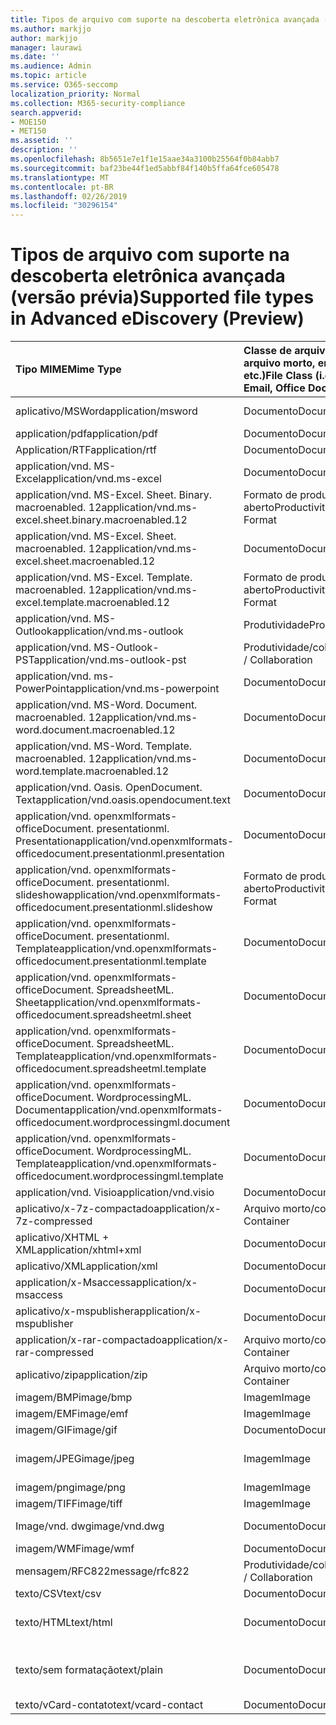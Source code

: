 ```yaml
---
title: Tipos de arquivo com suporte na descoberta eletrônica avançada (versão prévia)
ms.author: markjjo
author: markjjo
manager: laurawi
ms.date: ''
ms.audience: Admin
ms.topic: article
ms.service: O365-seccomp
localization_priority: Normal
ms.collection: M365-security-compliance
search.appverid:
- MOE150
- MET150
ms.assetid: ''
description: ''
ms.openlocfilehash: 8b5651e7e1f1e15aae34a3100b25564f0b84abb7
ms.sourcegitcommit: baf23be44f1ed5abbf84f140b5ffa64fce605478
ms.translationtype: MT
ms.contentlocale: pt-BR
ms.lasthandoff: 02/26/2019
ms.locfileid: "30296154"
---
```

# <a name="supported-file-types-in-advanced-ediscovery-preview"></a><span data-ttu-id="d6240-102">Tipos de arquivo com suporte na descoberta eletrônica avançada (versão prévia)</span><span class="sxs-lookup"><span data-stu-id="d6240-102">Supported file types in Advanced eDiscovery (Preview)</span></span>


| <span data-ttu-id="d6240-103">Tipo MIME</span><span class="sxs-lookup"><span data-stu-id="d6240-103">Mime Type</span></span> | <span data-ttu-id="d6240-104">Classe de arquivo (ou seja, imagem, arquivo morto, email, Office Doc, etc.)</span><span class="sxs-lookup"><span data-stu-id="d6240-104">File Class (i.e. Image, Archive, Email, Office Doc, etc.)</span></span> | <span data-ttu-id="d6240-105">Visualizador nativo</span><span class="sxs-lookup"><span data-stu-id="d6240-105">Native Viewer</span></span> | <span data-ttu-id="d6240-106">Texto</span><span class="sxs-lookup"><span data-stu-id="d6240-106">Text</span></span> | <span data-ttu-id="d6240-107">Visualizador de anotações</span><span class="sxs-lookup"><span data-stu-id="d6240-107">Annotate Viewer</span></span> | <span data-ttu-id="d6240-108">Extração de contêiner</span><span class="sxs-lookup"><span data-stu-id="d6240-108">Container Extraction</span></span> | <span data-ttu-id="d6240-109">Extensões possíveis</span><span class="sxs-lookup"><span data-stu-id="d6240-109">Possible Extensions</span></span> |
| :- | :- | :- | :- | :- | :- | :- |
| <span data-ttu-id="d6240-110">aplicativo/MSWord</span><span class="sxs-lookup"><span data-stu-id="d6240-110">application/msword</span></span> | <span data-ttu-id="d6240-111">Documento</span><span class="sxs-lookup"><span data-stu-id="d6240-111">Document</span></span> | <span data-ttu-id="d6240-112">Sim</span><span class="sxs-lookup"><span data-stu-id="d6240-112">Yes</span></span> | <span data-ttu-id="d6240-113">Sim </span><span class="sxs-lookup"><span data-stu-id="d6240-113">Yes</span></span> | <span data-ttu-id="d6240-114">Sim</span><span class="sxs-lookup"><span data-stu-id="d6240-114">Yes</span></span> | <span data-ttu-id="d6240-115">Não</span><span class="sxs-lookup"><span data-stu-id="d6240-115">No</span></span> | <span data-ttu-id="d6240-116">. doc;. dat</span><span class="sxs-lookup"><span data-stu-id="d6240-116">.doc; .dat</span></span> |
| <span data-ttu-id="d6240-117">application/pdf</span><span class="sxs-lookup"><span data-stu-id="d6240-117">application/pdf</span></span> | <span data-ttu-id="d6240-118">Documento</span><span class="sxs-lookup"><span data-stu-id="d6240-118">Document</span></span> | <span data-ttu-id="d6240-119">Sim</span><span class="sxs-lookup"><span data-stu-id="d6240-119">Yes</span></span> | <span data-ttu-id="d6240-120">Sim </span><span class="sxs-lookup"><span data-stu-id="d6240-120">Yes</span></span> | <span data-ttu-id="d6240-121">Sim</span><span class="sxs-lookup"><span data-stu-id="d6240-121">Yes</span></span> | <span data-ttu-id="d6240-122">Não</span><span class="sxs-lookup"><span data-stu-id="d6240-122">No</span></span> | <span data-ttu-id="d6240-123">.pdf</span><span class="sxs-lookup"><span data-stu-id="d6240-123">.pdf</span></span> |
| <span data-ttu-id="d6240-124">Application/RTF</span><span class="sxs-lookup"><span data-stu-id="d6240-124">application/rtf</span></span> | <span data-ttu-id="d6240-125">Documento</span><span class="sxs-lookup"><span data-stu-id="d6240-125">Document</span></span> | <span data-ttu-id="d6240-126">Sim</span><span class="sxs-lookup"><span data-stu-id="d6240-126">Yes</span></span> | <span data-ttu-id="d6240-127">Sim </span><span class="sxs-lookup"><span data-stu-id="d6240-127">Yes</span></span> | <span data-ttu-id="d6240-128">Sim</span><span class="sxs-lookup"><span data-stu-id="d6240-128">Yes</span></span> | <span data-ttu-id="d6240-129">Não</span><span class="sxs-lookup"><span data-stu-id="d6240-129">No</span></span> | <span data-ttu-id="d6240-130">. rtf;. Doc</span><span class="sxs-lookup"><span data-stu-id="d6240-130">.rtf;.doc</span></span> |
| <span data-ttu-id="d6240-131">application/vnd. MS-Excel</span><span class="sxs-lookup"><span data-stu-id="d6240-131">application/vnd.ms-excel</span></span> | <span data-ttu-id="d6240-132">Documento</span><span class="sxs-lookup"><span data-stu-id="d6240-132">Document</span></span> | <span data-ttu-id="d6240-133">Sim</span><span class="sxs-lookup"><span data-stu-id="d6240-133">Yes</span></span> | <span data-ttu-id="d6240-134">Sim </span><span class="sxs-lookup"><span data-stu-id="d6240-134">Yes</span></span> | <span data-ttu-id="d6240-135">Sim</span><span class="sxs-lookup"><span data-stu-id="d6240-135">Yes</span></span> | <span data-ttu-id="d6240-136">Não</span><span class="sxs-lookup"><span data-stu-id="d6240-136">No</span></span> | <span data-ttu-id="d6240-137">. xls;. dat</span><span class="sxs-lookup"><span data-stu-id="d6240-137">.xls; .dat</span></span> |
| <span data-ttu-id="d6240-138">application/vnd. MS-Excel. Sheet. Binary. macroenabled. 12</span><span class="sxs-lookup"><span data-stu-id="d6240-138">application/vnd.ms-excel.sheet.binary.macroenabled.12</span></span> | <span data-ttu-id="d6240-139">Formato de produtividade/documento aberto</span><span class="sxs-lookup"><span data-stu-id="d6240-139">Productivity / Open Document Format</span></span> | <span data-ttu-id="d6240-140">Sim</span><span class="sxs-lookup"><span data-stu-id="d6240-140">Yes</span></span> | <span data-ttu-id="d6240-141">Sim</span><span class="sxs-lookup"><span data-stu-id="d6240-141">Yes</span></span> | <span data-ttu-id="d6240-142">Não</span><span class="sxs-lookup"><span data-stu-id="d6240-142">No</span></span> | <span data-ttu-id="d6240-143">Não</span><span class="sxs-lookup"><span data-stu-id="d6240-143">No</span></span> | <span data-ttu-id="d6240-144">.xlsb</span><span class="sxs-lookup"><span data-stu-id="d6240-144">.xlsb</span></span> |
| <span data-ttu-id="d6240-145">application/vnd. MS-Excel. Sheet. macroenabled. 12</span><span class="sxs-lookup"><span data-stu-id="d6240-145">application/vnd.ms-excel.sheet.macroenabled.12</span></span> | <span data-ttu-id="d6240-146">Documento</span><span class="sxs-lookup"><span data-stu-id="d6240-146">Document</span></span> | <span data-ttu-id="d6240-147">Sim</span><span class="sxs-lookup"><span data-stu-id="d6240-147">Yes</span></span> | <span data-ttu-id="d6240-148">Sim </span><span class="sxs-lookup"><span data-stu-id="d6240-148">Yes</span></span> | <span data-ttu-id="d6240-149">Sim</span><span class="sxs-lookup"><span data-stu-id="d6240-149">Yes</span></span> | <span data-ttu-id="d6240-150">Não</span><span class="sxs-lookup"><span data-stu-id="d6240-150">No</span></span> | <span data-ttu-id="d6240-151">.xlsm</span><span class="sxs-lookup"><span data-stu-id="d6240-151">.xlsm</span></span> |
| <span data-ttu-id="d6240-152">application/vnd. MS-Excel. Template. macroenabled. 12</span><span class="sxs-lookup"><span data-stu-id="d6240-152">application/vnd.ms-excel.template.macroenabled.12</span></span> | <span data-ttu-id="d6240-153">Formato de produtividade/documento aberto</span><span class="sxs-lookup"><span data-stu-id="d6240-153">Productivity / Open Document Format</span></span> | <span data-ttu-id="d6240-154">Não</span><span class="sxs-lookup"><span data-stu-id="d6240-154">No</span></span> | <span data-ttu-id="d6240-155">Sim</span><span class="sxs-lookup"><span data-stu-id="d6240-155">Yes</span></span> | <span data-ttu-id="d6240-156">Não</span><span class="sxs-lookup"><span data-stu-id="d6240-156">No</span></span> | <span data-ttu-id="d6240-157">Não</span><span class="sxs-lookup"><span data-stu-id="d6240-157">No</span></span> | <span data-ttu-id="d6240-158">.xltm</span><span class="sxs-lookup"><span data-stu-id="d6240-158">.xltm</span></span> |
| <span data-ttu-id="d6240-159">application/vnd. MS-Outlook</span><span class="sxs-lookup"><span data-stu-id="d6240-159">application/vnd.ms-outlook</span></span> | <span data-ttu-id="d6240-160">Produtividade</span><span class="sxs-lookup"><span data-stu-id="d6240-160">Productivity</span></span> | <span data-ttu-id="d6240-161">Não</span><span class="sxs-lookup"><span data-stu-id="d6240-161">No</span></span> | <span data-ttu-id="d6240-162">Não</span><span class="sxs-lookup"><span data-stu-id="d6240-162">No</span></span> | <span data-ttu-id="d6240-163">Não</span><span class="sxs-lookup"><span data-stu-id="d6240-163">No</span></span> | <span data-ttu-id="d6240-164">Não</span><span class="sxs-lookup"><span data-stu-id="d6240-164">No</span></span> | <span data-ttu-id="d6240-165">. msg</span><span class="sxs-lookup"><span data-stu-id="d6240-165">.msg</span></span> |
| <span data-ttu-id="d6240-166">application/vnd. MS-Outlook-PST</span><span class="sxs-lookup"><span data-stu-id="d6240-166">application/vnd.ms-outlook-pst</span></span> | <span data-ttu-id="d6240-167">Produtividade/colaboração</span><span class="sxs-lookup"><span data-stu-id="d6240-167">Productivity / Collaboration</span></span> | <span data-ttu-id="d6240-168">Não</span><span class="sxs-lookup"><span data-stu-id="d6240-168">No</span></span> | <span data-ttu-id="d6240-169">Não</span><span class="sxs-lookup"><span data-stu-id="d6240-169">No</span></span> | <span data-ttu-id="d6240-170">Não</span><span class="sxs-lookup"><span data-stu-id="d6240-170">No</span></span> | <span data-ttu-id="d6240-171">Sim</span><span class="sxs-lookup"><span data-stu-id="d6240-171">Yes</span></span> | <span data-ttu-id="d6240-172">.pst</span><span class="sxs-lookup"><span data-stu-id="d6240-172">.pst</span></span> |
| <span data-ttu-id="d6240-173">application/vnd. ms-PowerPoint</span><span class="sxs-lookup"><span data-stu-id="d6240-173">application/vnd.ms-powerpoint</span></span> | <span data-ttu-id="d6240-174">Documento</span><span class="sxs-lookup"><span data-stu-id="d6240-174">Document</span></span> | <span data-ttu-id="d6240-175">Sim</span><span class="sxs-lookup"><span data-stu-id="d6240-175">Yes</span></span> | <span data-ttu-id="d6240-176">Sim </span><span class="sxs-lookup"><span data-stu-id="d6240-176">Yes</span></span> | <span data-ttu-id="d6240-177">Sim</span><span class="sxs-lookup"><span data-stu-id="d6240-177">Yes</span></span> | <span data-ttu-id="d6240-178">Não</span><span class="sxs-lookup"><span data-stu-id="d6240-178">No</span></span> | <span data-ttu-id="d6240-179">. ppt;. PPS;. Pot</span><span class="sxs-lookup"><span data-stu-id="d6240-179">.ppt; .pps;.pot</span></span> |
| <span data-ttu-id="d6240-180">application/vnd. MS-Word. Document. macroenabled. 12</span><span class="sxs-lookup"><span data-stu-id="d6240-180">application/vnd.ms-word.document.macroenabled.12</span></span> | <span data-ttu-id="d6240-181">Documento</span><span class="sxs-lookup"><span data-stu-id="d6240-181">Document</span></span> | <span data-ttu-id="d6240-182">Sim</span><span class="sxs-lookup"><span data-stu-id="d6240-182">Yes</span></span> | <span data-ttu-id="d6240-183">Sim </span><span class="sxs-lookup"><span data-stu-id="d6240-183">Yes</span></span> | <span data-ttu-id="d6240-184">Sim</span><span class="sxs-lookup"><span data-stu-id="d6240-184">Yes</span></span> | <span data-ttu-id="d6240-185">Não</span><span class="sxs-lookup"><span data-stu-id="d6240-185">No</span></span> | <span data-ttu-id="d6240-186">.docm</span><span class="sxs-lookup"><span data-stu-id="d6240-186">.docm</span></span> |
| <span data-ttu-id="d6240-187">application/vnd. MS-Word. Template. macroenabled. 12</span><span class="sxs-lookup"><span data-stu-id="d6240-187">application/vnd.ms-word.template.macroenabled.12</span></span> | <span data-ttu-id="d6240-188">Documento</span><span class="sxs-lookup"><span data-stu-id="d6240-188">Document</span></span> | <span data-ttu-id="d6240-189">Sim</span><span class="sxs-lookup"><span data-stu-id="d6240-189">Yes</span></span> | <span data-ttu-id="d6240-190">Sim </span><span class="sxs-lookup"><span data-stu-id="d6240-190">Yes</span></span> | <span data-ttu-id="d6240-191">Sim</span><span class="sxs-lookup"><span data-stu-id="d6240-191">Yes</span></span> | <span data-ttu-id="d6240-192">Não</span><span class="sxs-lookup"><span data-stu-id="d6240-192">No</span></span> | <span data-ttu-id="d6240-193">.dotm</span><span class="sxs-lookup"><span data-stu-id="d6240-193">.dotm</span></span> |
| <span data-ttu-id="d6240-194">application/vnd. Oasis. OpenDocument. Text</span><span class="sxs-lookup"><span data-stu-id="d6240-194">application/vnd.oasis.opendocument.text</span></span> | <span data-ttu-id="d6240-195">Documento</span><span class="sxs-lookup"><span data-stu-id="d6240-195">Document</span></span> | <span data-ttu-id="d6240-196">Sim</span><span class="sxs-lookup"><span data-stu-id="d6240-196">Yes</span></span> | <span data-ttu-id="d6240-197">Sim </span><span class="sxs-lookup"><span data-stu-id="d6240-197">Yes</span></span> | <span data-ttu-id="d6240-198">Sim</span><span class="sxs-lookup"><span data-stu-id="d6240-198">Yes</span></span> | <span data-ttu-id="d6240-199">Não</span><span class="sxs-lookup"><span data-stu-id="d6240-199">No</span></span> | <span data-ttu-id="d6240-200">ODT</span><span class="sxs-lookup"><span data-stu-id="d6240-200">.odt;</span></span>  |
| <span data-ttu-id="d6240-201">application/vnd. openxmlformats-officeDocument. presentationml. Presentation</span><span class="sxs-lookup"><span data-stu-id="d6240-201">application/vnd.openxmlformats-officedocument.presentationml.presentation</span></span> | <span data-ttu-id="d6240-202">Documento</span><span class="sxs-lookup"><span data-stu-id="d6240-202">Document</span></span> | <span data-ttu-id="d6240-203">Sim</span><span class="sxs-lookup"><span data-stu-id="d6240-203">Yes</span></span> | <span data-ttu-id="d6240-204">Sim </span><span class="sxs-lookup"><span data-stu-id="d6240-204">Yes</span></span> | <span data-ttu-id="d6240-205">Sim</span><span class="sxs-lookup"><span data-stu-id="d6240-205">Yes</span></span> | <span data-ttu-id="d6240-206">Não</span><span class="sxs-lookup"><span data-stu-id="d6240-206">No</span></span> | <span data-ttu-id="d6240-207">.pptx</span><span class="sxs-lookup"><span data-stu-id="d6240-207">.pptx</span></span> |
| <span data-ttu-id="d6240-208">application/vnd. openxmlformats-officeDocument. presentationml. slideshow</span><span class="sxs-lookup"><span data-stu-id="d6240-208">application/vnd.openxmlformats-officedocument.presentationml.slideshow</span></span> | <span data-ttu-id="d6240-209">Formato de produtividade/documento aberto</span><span class="sxs-lookup"><span data-stu-id="d6240-209">Productivity / Open Document Format</span></span> | <span data-ttu-id="d6240-210">Sim</span><span class="sxs-lookup"><span data-stu-id="d6240-210">Yes</span></span> | <span data-ttu-id="d6240-211">Sim </span><span class="sxs-lookup"><span data-stu-id="d6240-211">Yes</span></span> | <span data-ttu-id="d6240-212">Sim</span><span class="sxs-lookup"><span data-stu-id="d6240-212">Yes</span></span> | <span data-ttu-id="d6240-213">Não</span><span class="sxs-lookup"><span data-stu-id="d6240-213">No</span></span> | <span data-ttu-id="d6240-214">. ppsx</span><span class="sxs-lookup"><span data-stu-id="d6240-214">.ppsx</span></span> |
| <span data-ttu-id="d6240-215">application/vnd. openxmlformats-officeDocument. presentationml. Template</span><span class="sxs-lookup"><span data-stu-id="d6240-215">application/vnd.openxmlformats-officedocument.presentationml.template</span></span> | <span data-ttu-id="d6240-216">Documento</span><span class="sxs-lookup"><span data-stu-id="d6240-216">Document</span></span> | <span data-ttu-id="d6240-217">Sim</span><span class="sxs-lookup"><span data-stu-id="d6240-217">Yes</span></span> | <span data-ttu-id="d6240-218">Sim </span><span class="sxs-lookup"><span data-stu-id="d6240-218">Yes</span></span> | <span data-ttu-id="d6240-219">Sim</span><span class="sxs-lookup"><span data-stu-id="d6240-219">Yes</span></span> | <span data-ttu-id="d6240-220">Não</span><span class="sxs-lookup"><span data-stu-id="d6240-220">No</span></span> | <span data-ttu-id="d6240-221">.potx</span><span class="sxs-lookup"><span data-stu-id="d6240-221">.potx</span></span> |
| <span data-ttu-id="d6240-222">application/vnd. openxmlformats-officeDocument. SpreadsheetML. Sheet</span><span class="sxs-lookup"><span data-stu-id="d6240-222">application/vnd.openxmlformats-officedocument.spreadsheetml.sheet</span></span> | <span data-ttu-id="d6240-223">Documento</span><span class="sxs-lookup"><span data-stu-id="d6240-223">Document</span></span> | <span data-ttu-id="d6240-224">Sim</span><span class="sxs-lookup"><span data-stu-id="d6240-224">Yes</span></span> | <span data-ttu-id="d6240-225">Sim </span><span class="sxs-lookup"><span data-stu-id="d6240-225">Yes</span></span> | <span data-ttu-id="d6240-226">Sim</span><span class="sxs-lookup"><span data-stu-id="d6240-226">Yes</span></span> | <span data-ttu-id="d6240-227">Não</span><span class="sxs-lookup"><span data-stu-id="d6240-227">No</span></span> | <span data-ttu-id="d6240-228">.xlsx</span><span class="sxs-lookup"><span data-stu-id="d6240-228">.xlsx</span></span> |
| <span data-ttu-id="d6240-229">application/vnd. openxmlformats-officeDocument. SpreadsheetML. Template</span><span class="sxs-lookup"><span data-stu-id="d6240-229">application/vnd.openxmlformats-officedocument.spreadsheetml.template</span></span> | <span data-ttu-id="d6240-230">Documento</span><span class="sxs-lookup"><span data-stu-id="d6240-230">Document</span></span> | <span data-ttu-id="d6240-231">Sim</span><span class="sxs-lookup"><span data-stu-id="d6240-231">Yes</span></span> | <span data-ttu-id="d6240-232">Sim </span><span class="sxs-lookup"><span data-stu-id="d6240-232">Yes</span></span> | <span data-ttu-id="d6240-233">Sim</span><span class="sxs-lookup"><span data-stu-id="d6240-233">Yes</span></span> | <span data-ttu-id="d6240-234">Não</span><span class="sxs-lookup"><span data-stu-id="d6240-234">No</span></span> | <span data-ttu-id="d6240-235">.xltx</span><span class="sxs-lookup"><span data-stu-id="d6240-235">.xltx</span></span> |
| <span data-ttu-id="d6240-236">application/vnd. openxmlformats-officeDocument. WordprocessingML. Document</span><span class="sxs-lookup"><span data-stu-id="d6240-236">application/vnd.openxmlformats-officedocument.wordprocessingml.document</span></span> | <span data-ttu-id="d6240-237">Documento</span><span class="sxs-lookup"><span data-stu-id="d6240-237">Document</span></span> | <span data-ttu-id="d6240-238">Sim</span><span class="sxs-lookup"><span data-stu-id="d6240-238">Yes</span></span> | <span data-ttu-id="d6240-239">Sim </span><span class="sxs-lookup"><span data-stu-id="d6240-239">Yes</span></span> | <span data-ttu-id="d6240-240">Sim</span><span class="sxs-lookup"><span data-stu-id="d6240-240">Yes</span></span> | <span data-ttu-id="d6240-241">Não</span><span class="sxs-lookup"><span data-stu-id="d6240-241">No</span></span> | <span data-ttu-id="d6240-242">.docx</span><span class="sxs-lookup"><span data-stu-id="d6240-242">.docx</span></span> |
| <span data-ttu-id="d6240-243">application/vnd. openxmlformats-officeDocument. WordprocessingML. Template</span><span class="sxs-lookup"><span data-stu-id="d6240-243">application/vnd.openxmlformats-officedocument.wordprocessingml.template</span></span> | <span data-ttu-id="d6240-244">Documento</span><span class="sxs-lookup"><span data-stu-id="d6240-244">Document</span></span> | <span data-ttu-id="d6240-245">Sim</span><span class="sxs-lookup"><span data-stu-id="d6240-245">Yes</span></span> | <span data-ttu-id="d6240-246">Sim </span><span class="sxs-lookup"><span data-stu-id="d6240-246">Yes</span></span> | <span data-ttu-id="d6240-247">Sim</span><span class="sxs-lookup"><span data-stu-id="d6240-247">Yes</span></span> | <span data-ttu-id="d6240-248">Não</span><span class="sxs-lookup"><span data-stu-id="d6240-248">No</span></span> | <span data-ttu-id="d6240-249">.dotx</span><span class="sxs-lookup"><span data-stu-id="d6240-249">.dotx</span></span> |
| <span data-ttu-id="d6240-250">application/vnd. Visio</span><span class="sxs-lookup"><span data-stu-id="d6240-250">application/vnd.visio</span></span> | <span data-ttu-id="d6240-251">Documento</span><span class="sxs-lookup"><span data-stu-id="d6240-251">Document</span></span> | <span data-ttu-id="d6240-252">Sim</span><span class="sxs-lookup"><span data-stu-id="d6240-252">Yes</span></span> | <span data-ttu-id="d6240-253">Sim </span><span class="sxs-lookup"><span data-stu-id="d6240-253">Yes</span></span> | <span data-ttu-id="d6240-254">Sim</span><span class="sxs-lookup"><span data-stu-id="d6240-254">Yes</span></span> | <span data-ttu-id="d6240-255">Não</span><span class="sxs-lookup"><span data-stu-id="d6240-255">No</span></span> | <span data-ttu-id="d6240-256">.vsd</span><span class="sxs-lookup"><span data-stu-id="d6240-256">.vsd</span></span> |
| <span data-ttu-id="d6240-257">aplicativo/x-7z-compactado</span><span class="sxs-lookup"><span data-stu-id="d6240-257">application/x-7z-compressed</span></span> | <span data-ttu-id="d6240-258">Arquivo morto/contêiner</span><span class="sxs-lookup"><span data-stu-id="d6240-258">Archive / Container</span></span> | <span data-ttu-id="d6240-259">Não</span><span class="sxs-lookup"><span data-stu-id="d6240-259">No</span></span> | <span data-ttu-id="d6240-260">Não</span><span class="sxs-lookup"><span data-stu-id="d6240-260">No</span></span> | <span data-ttu-id="d6240-261">Não</span><span class="sxs-lookup"><span data-stu-id="d6240-261">No</span></span> | <span data-ttu-id="d6240-262">Sim</span><span class="sxs-lookup"><span data-stu-id="d6240-262">Yes</span></span> | <span data-ttu-id="d6240-263">.7z</span><span class="sxs-lookup"><span data-stu-id="d6240-263">.7z</span></span> |
| <span data-ttu-id="d6240-264">aplicativo/XHTML + XML</span><span class="sxs-lookup"><span data-stu-id="d6240-264">application/xhtml+xml</span></span> | <span data-ttu-id="d6240-265">Documento</span><span class="sxs-lookup"><span data-stu-id="d6240-265">Document</span></span> | <span data-ttu-id="d6240-266">Sim</span><span class="sxs-lookup"><span data-stu-id="d6240-266">Yes</span></span> | <span data-ttu-id="d6240-267">Sim </span><span class="sxs-lookup"><span data-stu-id="d6240-267">Yes</span></span> | <span data-ttu-id="d6240-268">Sim</span><span class="sxs-lookup"><span data-stu-id="d6240-268">Yes</span></span> | <span data-ttu-id="d6240-269">Não</span><span class="sxs-lookup"><span data-stu-id="d6240-269">No</span></span> | <span data-ttu-id="d6240-270">. XHTML</span><span class="sxs-lookup"><span data-stu-id="d6240-270">.xhtml</span></span> |
| <span data-ttu-id="d6240-271">aplicativo/XML</span><span class="sxs-lookup"><span data-stu-id="d6240-271">application/xml</span></span> | <span data-ttu-id="d6240-272">Documento</span><span class="sxs-lookup"><span data-stu-id="d6240-272">Document</span></span> | <span data-ttu-id="d6240-273">Sim</span><span class="sxs-lookup"><span data-stu-id="d6240-273">Yes</span></span> | <span data-ttu-id="d6240-274">Sim </span><span class="sxs-lookup"><span data-stu-id="d6240-274">Yes</span></span> | <span data-ttu-id="d6240-275">Sim</span><span class="sxs-lookup"><span data-stu-id="d6240-275">Yes</span></span> | <span data-ttu-id="d6240-276">Não</span><span class="sxs-lookup"><span data-stu-id="d6240-276">No</span></span> | <span data-ttu-id="d6240-277">.xml</span><span class="sxs-lookup"><span data-stu-id="d6240-277">.xml</span></span> |
| <span data-ttu-id="d6240-278">application/x-Msaccess</span><span class="sxs-lookup"><span data-stu-id="d6240-278">application/x-msaccess</span></span> | <span data-ttu-id="d6240-279">Documento</span><span class="sxs-lookup"><span data-stu-id="d6240-279">Document</span></span> | <span data-ttu-id="d6240-280">Sim</span><span class="sxs-lookup"><span data-stu-id="d6240-280">Yes</span></span> | <span data-ttu-id="d6240-281">Sim </span><span class="sxs-lookup"><span data-stu-id="d6240-281">Yes</span></span> | <span data-ttu-id="d6240-282">Sim</span><span class="sxs-lookup"><span data-stu-id="d6240-282">Yes</span></span> | <span data-ttu-id="d6240-283">Não</span><span class="sxs-lookup"><span data-stu-id="d6240-283">No</span></span> | <span data-ttu-id="d6240-284">.mdb</span><span class="sxs-lookup"><span data-stu-id="d6240-284">.mdb</span></span> |
| <span data-ttu-id="d6240-285">aplicativo/x-mspublisher</span><span class="sxs-lookup"><span data-stu-id="d6240-285">application/x-mspublisher</span></span> | <span data-ttu-id="d6240-286">Documento</span><span class="sxs-lookup"><span data-stu-id="d6240-286">Document</span></span> | <span data-ttu-id="d6240-287">Sim</span><span class="sxs-lookup"><span data-stu-id="d6240-287">Yes</span></span> | <span data-ttu-id="d6240-288">Sim </span><span class="sxs-lookup"><span data-stu-id="d6240-288">Yes</span></span> | <span data-ttu-id="d6240-289">Sim</span><span class="sxs-lookup"><span data-stu-id="d6240-289">Yes</span></span> | <span data-ttu-id="d6240-290">Não</span><span class="sxs-lookup"><span data-stu-id="d6240-290">No</span></span> | <span data-ttu-id="d6240-291">. pub</span><span class="sxs-lookup"><span data-stu-id="d6240-291">.pub</span></span> |
| <span data-ttu-id="d6240-292">application/x-rar-compactado</span><span class="sxs-lookup"><span data-stu-id="d6240-292">application/x-rar-compressed</span></span> | <span data-ttu-id="d6240-293">Arquivo morto/contêiner</span><span class="sxs-lookup"><span data-stu-id="d6240-293">Archive / Container</span></span> | <span data-ttu-id="d6240-294">Não</span><span class="sxs-lookup"><span data-stu-id="d6240-294">No</span></span> | <span data-ttu-id="d6240-295">Não</span><span class="sxs-lookup"><span data-stu-id="d6240-295">No</span></span> | <span data-ttu-id="d6240-296">Não</span><span class="sxs-lookup"><span data-stu-id="d6240-296">No</span></span> | <span data-ttu-id="d6240-297">Sim</span><span class="sxs-lookup"><span data-stu-id="d6240-297">Yes</span></span> | <span data-ttu-id="d6240-298">. rar</span><span class="sxs-lookup"><span data-stu-id="d6240-298">.rar</span></span> |
| <span data-ttu-id="d6240-299">aplicativo/zip</span><span class="sxs-lookup"><span data-stu-id="d6240-299">application/zip</span></span> | <span data-ttu-id="d6240-300">Arquivo morto/contêiner</span><span class="sxs-lookup"><span data-stu-id="d6240-300">Archive / Container</span></span> | <span data-ttu-id="d6240-301">Não</span><span class="sxs-lookup"><span data-stu-id="d6240-301">No</span></span> | <span data-ttu-id="d6240-302">Não</span><span class="sxs-lookup"><span data-stu-id="d6240-302">No</span></span> | <span data-ttu-id="d6240-303">Não</span><span class="sxs-lookup"><span data-stu-id="d6240-303">No</span></span> | <span data-ttu-id="d6240-304">Sim</span><span class="sxs-lookup"><span data-stu-id="d6240-304">Yes</span></span> | <span data-ttu-id="d6240-305">.zip</span><span class="sxs-lookup"><span data-stu-id="d6240-305">.zip</span></span> |
| <span data-ttu-id="d6240-306">imagem/BMP</span><span class="sxs-lookup"><span data-stu-id="d6240-306">image/bmp</span></span> | <span data-ttu-id="d6240-307">Imagem</span><span class="sxs-lookup"><span data-stu-id="d6240-307">Image</span></span> | <span data-ttu-id="d6240-308">Sim</span><span class="sxs-lookup"><span data-stu-id="d6240-308">Yes</span></span> | <span data-ttu-id="d6240-309">Sim </span><span class="sxs-lookup"><span data-stu-id="d6240-309">Yes</span></span> | <span data-ttu-id="d6240-310">Sim</span><span class="sxs-lookup"><span data-stu-id="d6240-310">Yes</span></span> | <span data-ttu-id="d6240-311">Não</span><span class="sxs-lookup"><span data-stu-id="d6240-311">No</span></span> | <span data-ttu-id="d6240-312">.bmp</span><span class="sxs-lookup"><span data-stu-id="d6240-312">.bmp</span></span> |
| <span data-ttu-id="d6240-313">imagem/EMF</span><span class="sxs-lookup"><span data-stu-id="d6240-313">image/emf</span></span> | <span data-ttu-id="d6240-314">Imagem</span><span class="sxs-lookup"><span data-stu-id="d6240-314">Image</span></span> | <span data-ttu-id="d6240-315">Sim</span><span class="sxs-lookup"><span data-stu-id="d6240-315">Yes</span></span> | <span data-ttu-id="d6240-316">Sim </span><span class="sxs-lookup"><span data-stu-id="d6240-316">Yes</span></span> | <span data-ttu-id="d6240-317">Sim</span><span class="sxs-lookup"><span data-stu-id="d6240-317">Yes</span></span> | <span data-ttu-id="d6240-318">Não</span><span class="sxs-lookup"><span data-stu-id="d6240-318">No</span></span> | <span data-ttu-id="d6240-319">.emf</span><span class="sxs-lookup"><span data-stu-id="d6240-319">.emf</span></span> |
| <span data-ttu-id="d6240-320">imagem/GIF</span><span class="sxs-lookup"><span data-stu-id="d6240-320">image/gif</span></span> | <span data-ttu-id="d6240-321">Documento</span><span class="sxs-lookup"><span data-stu-id="d6240-321">Document</span></span> | <span data-ttu-id="d6240-322">Sim</span><span class="sxs-lookup"><span data-stu-id="d6240-322">Yes</span></span> | <span data-ttu-id="d6240-323">Sim </span><span class="sxs-lookup"><span data-stu-id="d6240-323">Yes</span></span> | <span data-ttu-id="d6240-324">Sim</span><span class="sxs-lookup"><span data-stu-id="d6240-324">Yes</span></span> | <span data-ttu-id="d6240-325">Não</span><span class="sxs-lookup"><span data-stu-id="d6240-325">No</span></span> | <span data-ttu-id="d6240-326">.gif</span><span class="sxs-lookup"><span data-stu-id="d6240-326">.gif</span></span> |
| <span data-ttu-id="d6240-327">imagem/JPEG</span><span class="sxs-lookup"><span data-stu-id="d6240-327">image/jpeg</span></span> | <span data-ttu-id="d6240-328">Imagem</span><span class="sxs-lookup"><span data-stu-id="d6240-328">Image</span></span> | <span data-ttu-id="d6240-329">Sim</span><span class="sxs-lookup"><span data-stu-id="d6240-329">Yes</span></span> | <span data-ttu-id="d6240-330">Sim </span><span class="sxs-lookup"><span data-stu-id="d6240-330">Yes</span></span> | <span data-ttu-id="d6240-331">Sim</span><span class="sxs-lookup"><span data-stu-id="d6240-331">Yes</span></span> | <span data-ttu-id="d6240-332">Não</span><span class="sxs-lookup"><span data-stu-id="d6240-332">No</span></span> | <span data-ttu-id="d6240-333">. jpg;. jpeg;. dat;. jpgt</span><span class="sxs-lookup"><span data-stu-id="d6240-333">.jpg; .jpeg; .dat;.jpgt</span></span> |
| <span data-ttu-id="d6240-334">imagem/png</span><span class="sxs-lookup"><span data-stu-id="d6240-334">image/png</span></span> | <span data-ttu-id="d6240-335">Imagem</span><span class="sxs-lookup"><span data-stu-id="d6240-335">Image</span></span> | <span data-ttu-id="d6240-336">Sim</span><span class="sxs-lookup"><span data-stu-id="d6240-336">Yes</span></span> | <span data-ttu-id="d6240-337">Sim </span><span class="sxs-lookup"><span data-stu-id="d6240-337">Yes</span></span> | <span data-ttu-id="d6240-338">Sim</span><span class="sxs-lookup"><span data-stu-id="d6240-338">Yes</span></span> | <span data-ttu-id="d6240-339">Não</span><span class="sxs-lookup"><span data-stu-id="d6240-339">No</span></span> | <span data-ttu-id="d6240-340">.png</span><span class="sxs-lookup"><span data-stu-id="d6240-340">.png</span></span> |
| <span data-ttu-id="d6240-341">imagem/TIFF</span><span class="sxs-lookup"><span data-stu-id="d6240-341">image/tiff</span></span> | <span data-ttu-id="d6240-342">Imagem</span><span class="sxs-lookup"><span data-stu-id="d6240-342">Image</span></span> | <span data-ttu-id="d6240-343">Sim</span><span class="sxs-lookup"><span data-stu-id="d6240-343">Yes</span></span> | <span data-ttu-id="d6240-344">Sim </span><span class="sxs-lookup"><span data-stu-id="d6240-344">Yes</span></span> | <span data-ttu-id="d6240-345">Sim</span><span class="sxs-lookup"><span data-stu-id="d6240-345">Yes</span></span> | <span data-ttu-id="d6240-346">Não</span><span class="sxs-lookup"><span data-stu-id="d6240-346">No</span></span> | <span data-ttu-id="d6240-347">.tif</span><span class="sxs-lookup"><span data-stu-id="d6240-347">.tif</span></span> |
| <span data-ttu-id="d6240-348">Image/vnd. dwg</span><span class="sxs-lookup"><span data-stu-id="d6240-348">image/vnd.dwg</span></span> | <span data-ttu-id="d6240-349">Documento</span><span class="sxs-lookup"><span data-stu-id="d6240-349">Document</span></span> | <span data-ttu-id="d6240-350">Sim</span><span class="sxs-lookup"><span data-stu-id="d6240-350">Yes</span></span> | <span data-ttu-id="d6240-351">Sim </span><span class="sxs-lookup"><span data-stu-id="d6240-351">Yes</span></span> | <span data-ttu-id="d6240-352">Sim</span><span class="sxs-lookup"><span data-stu-id="d6240-352">Yes</span></span> | <span data-ttu-id="d6240-353">Não</span><span class="sxs-lookup"><span data-stu-id="d6240-353">No</span></span> | <span data-ttu-id="d6240-354">. dwg;. DXF</span><span class="sxs-lookup"><span data-stu-id="d6240-354">.dwg;.dxf;</span></span> |
| <span data-ttu-id="d6240-355">imagem/WMF</span><span class="sxs-lookup"><span data-stu-id="d6240-355">image/wmf</span></span> | <span data-ttu-id="d6240-356">Documento</span><span class="sxs-lookup"><span data-stu-id="d6240-356">Document</span></span> | <span data-ttu-id="d6240-357">Sim</span><span class="sxs-lookup"><span data-stu-id="d6240-357">Yes</span></span> | <span data-ttu-id="d6240-358">Sim </span><span class="sxs-lookup"><span data-stu-id="d6240-358">Yes</span></span> | <span data-ttu-id="d6240-359">Sim</span><span class="sxs-lookup"><span data-stu-id="d6240-359">Yes</span></span> | <span data-ttu-id="d6240-360">Não</span><span class="sxs-lookup"><span data-stu-id="d6240-360">No</span></span> | <span data-ttu-id="d6240-361">.wmf</span><span class="sxs-lookup"><span data-stu-id="d6240-361">.wmf</span></span> |
| <span data-ttu-id="d6240-362">mensagem/RFC822</span><span class="sxs-lookup"><span data-stu-id="d6240-362">message/rfc822</span></span> | <span data-ttu-id="d6240-363">Produtividade/colaboração</span><span class="sxs-lookup"><span data-stu-id="d6240-363">Productivity / Collaboration</span></span> | <span data-ttu-id="d6240-364">Não</span><span class="sxs-lookup"><span data-stu-id="d6240-364">No</span></span> | <span data-ttu-id="d6240-365">Não</span><span class="sxs-lookup"><span data-stu-id="d6240-365">No</span></span> | <span data-ttu-id="d6240-366">Não</span><span class="sxs-lookup"><span data-stu-id="d6240-366">No</span></span> | <span data-ttu-id="d6240-367">Não</span><span class="sxs-lookup"><span data-stu-id="d6240-367">No</span></span> | <span data-ttu-id="d6240-368">. eml</span><span class="sxs-lookup"><span data-stu-id="d6240-368">.eml</span></span> |
| <span data-ttu-id="d6240-369">texto/CSV</span><span class="sxs-lookup"><span data-stu-id="d6240-369">text/csv</span></span> | <span data-ttu-id="d6240-370">Documento</span><span class="sxs-lookup"><span data-stu-id="d6240-370">Document</span></span> | <span data-ttu-id="d6240-371">Sim</span><span class="sxs-lookup"><span data-stu-id="d6240-371">Yes</span></span> | <span data-ttu-id="d6240-372">Sim </span><span class="sxs-lookup"><span data-stu-id="d6240-372">Yes</span></span> | <span data-ttu-id="d6240-373">Sim</span><span class="sxs-lookup"><span data-stu-id="d6240-373">Yes</span></span> | <span data-ttu-id="d6240-374">Não</span><span class="sxs-lookup"><span data-stu-id="d6240-374">No</span></span> | <span data-ttu-id="d6240-375">.csv</span><span class="sxs-lookup"><span data-stu-id="d6240-375">.csv</span></span> |
| <span data-ttu-id="d6240-376">texto/HTML</span><span class="sxs-lookup"><span data-stu-id="d6240-376">text/html</span></span> | <span data-ttu-id="d6240-377">Documento</span><span class="sxs-lookup"><span data-stu-id="d6240-377">Document</span></span> | <span data-ttu-id="d6240-378">Sim</span><span class="sxs-lookup"><span data-stu-id="d6240-378">Yes</span></span> | <span data-ttu-id="d6240-379">Sim </span><span class="sxs-lookup"><span data-stu-id="d6240-379">Yes</span></span> | <span data-ttu-id="d6240-380">Sim</span><span class="sxs-lookup"><span data-stu-id="d6240-380">Yes</span></span> | <span data-ttu-id="d6240-381">Não</span><span class="sxs-lookup"><span data-stu-id="d6240-381">No</span></span> | <span data-ttu-id="d6240-382">. html;. shtml;. htm</span><span class="sxs-lookup"><span data-stu-id="d6240-382">.html;.shtml; .htm</span></span> |
| <span data-ttu-id="d6240-383">texto/sem formatação</span><span class="sxs-lookup"><span data-stu-id="d6240-383">text/plain</span></span> | <span data-ttu-id="d6240-384">Documento</span><span class="sxs-lookup"><span data-stu-id="d6240-384">Document</span></span> | <span data-ttu-id="d6240-385">Sim</span><span class="sxs-lookup"><span data-stu-id="d6240-385">Yes</span></span> | <span data-ttu-id="d6240-386">Sim </span><span class="sxs-lookup"><span data-stu-id="d6240-386">Yes</span></span> | <span data-ttu-id="d6240-387">Sim</span><span class="sxs-lookup"><span data-stu-id="d6240-387">Yes</span></span> | <span data-ttu-id="d6240-388">Não</span><span class="sxs-lookup"><span data-stu-id="d6240-388">No</span></span> | <span data-ttu-id="d6240-389">. txt;. css;. con;. pl;. csv;. dat</span><span class="sxs-lookup"><span data-stu-id="d6240-389">.txt; .css;.con; .pl; .csv; .dat</span></span> |
| <span data-ttu-id="d6240-390">texto/vCard-contato</span><span class="sxs-lookup"><span data-stu-id="d6240-390">text/vcard-contact</span></span> | <span data-ttu-id="d6240-391">Documento</span><span class="sxs-lookup"><span data-stu-id="d6240-391">Document</span></span> | <span data-ttu-id="d6240-392">Sim</span><span class="sxs-lookup"><span data-stu-id="d6240-392">Yes</span></span> | <span data-ttu-id="d6240-393">Sim </span><span class="sxs-lookup"><span data-stu-id="d6240-393">Yes</span></span> | <span data-ttu-id="d6240-394">Sim</span><span class="sxs-lookup"><span data-stu-id="d6240-394">Yes</span></span> | <span data-ttu-id="d6240-395">Não</span><span class="sxs-lookup"><span data-stu-id="d6240-395">No</span></span> | <span data-ttu-id="d6240-396">. vcf</span><span class="sxs-lookup"><span data-stu-id="d6240-396">.vcf</span></span> |